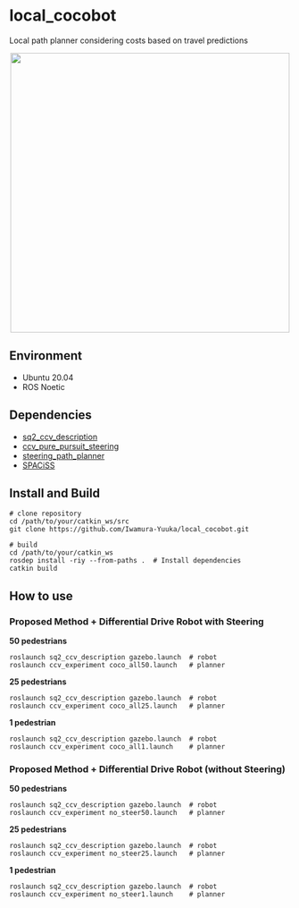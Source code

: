 # local_cocobot

Local path planner considering costs based on travel predictions

<p align="center">
  <img src="https://github.com/Iwamura-Yuuka/local_cocobot/blob/main/images/coco50_demo.gif" height="500px"/>
</p>

## Environment
- Ubuntu 20.04
- ROS Noetic

## Dependencies
- [sq2_ccv_description](https://github.com/amslabtech/sq2_ccv_description)
- [ccv_pure_pursuit_steering](https://github.com/amslabtech/ccv_pure_pursuit_steering)
- [steering_path_planner](https://github.com/amslabtech/steering_path_planner)
- [SPACiSS](https://github.com/Iwamura-Yuuka/SPACiSS)

## Install and Build
```
# clone repository
cd /path/to/your/catkin_ws/src
git clone https://github.com/Iwamura-Yuuka/local_cocobot.git

# build
cd /path/to/your/catkin_ws
rosdep install -riy --from-paths .  # Install dependencies
catkin build
```

## How to use
### Proposed Method + Differential Drive Robot with Steering
**50 pedestrians**
```
roslaunch sq2_ccv_description gazebo.launch  # robot
roslaunch ccv_experiment coco_all50.launch   # planner
```
**25 pedestrians**
```
roslaunch sq2_ccv_description gazebo.launch  # robot
roslaunch ccv_experiment coco_all25.launch   # planner
```
**1 pedestrian**
```
roslaunch sq2_ccv_description gazebo.launch  # robot
roslaunch ccv_experiment coco_all1.launch    # planner
```
### Proposed Method + Differential Drive Robot (without Steering)
**50 pedestrians**
```
roslaunch sq2_ccv_description gazebo.launch  # robot
roslaunch ccv_experiment no_steer50.launch   # planner
```
**25 pedestrians**
```
roslaunch sq2_ccv_description gazebo.launch  # robot
roslaunch ccv_experiment no_steer25.launch   # planner
``` 
**1 pedestrian**
```
roslaunch sq2_ccv_description gazebo.launch  # robot
roslaunch ccv_experiment no_steer1.launch    # planner
```